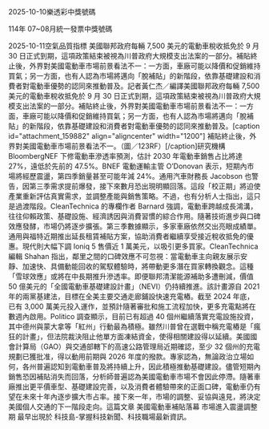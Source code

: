 
2025-10-10樂透彩中獎號碼

                                
114年 07~08月統一發票中獎號碼
                             
2025-10-11空氣品質指標
                              美國聯邦政府每輛 7,500 美元的電動車稅收抵免於 9 月 30 日正式到期，這項政策結束被視為川普政府大規模支出法案的一部分。補貼終止後，外界對美國電動車市場前景看法不一：一方面，車廠可能以降價和促銷維持買氣；另一方面，也有人認為市場將邁向「脫補貼」的新階段，依靠基礎建設和消費者對電動車優勢的認同來推動普及。記者黃仁杰／編譯美國聯邦政府每輛 7,500 美元的電動車稅收抵免於 9 月 30 日正式到期，這項政策結束被視為川普政府大規模支出法案的一部分。補貼終止後，外界對美國電動車市場前景看法不一：一方面，車廠可能以降價和促銷維持買氣；另一方面，也有人認為市場將邁向「脫補貼」的新階段，依靠基礎建設和消費者對電動車優勢的認同來推動普及。[caption id="attachment_159882" align="aligncenter" width="1200"] 補貼終止後，外界對美國電動車市場前景看法不一。（圖／123RF）[/caption]研究機構 BloombergNEF 下修電動車滲透率預測，估計 2030 年電動車銷售占比將達 27%，遠低於先前的 47.5%。BNEF 電動運輸主管 O’Donovan 表示，短期內市場將經歷震盪，第四季銷量甚至可能年減 24%。通用汽車財務長 Jacobson 也警告，因第三季需求提前爆發，接下來數月恐出現明顯回落。這段「校正期」將迫使產業重新評估真實需求，並調整產能與銷售策略。不過，也有分析人士指出，這只是過渡階段。CleanTechnica 的專欄作者 Barnard 強調，電動車跨越成長鴻溝，往往仰賴政策、基礎設施、經濟誘因與消費習慣的綜合作用。隨著技術進步與口碑效應發酵，市場仍將逐步擴張。第三季數據顯示，多家車廠依然交出亮眼成績單。通用與福特近期推出延長租賃補貼方案，協助消費者繼續享受接近稅收抵免的優惠。現代則大幅下調 Ioniq 5 售價近 1 萬美元，以吸引更多買家。CleanTechnica 編輯 Shahan 指出，鄰里之間的口碑效應不可忽視：當電動車主向親友展示安靜、加速快、具備動能回收的駕馭體驗時，將帶動更多潛在買家轉換觀念。這種「雪球效應」或將在中長期推升滲透率。即便聯邦清潔能源補助多遭刪減，價值 50 億美元的「全國電動車基礎建設計畫」（NEVI）仍持續推進。該計畫源自 2021 年的兩黨基建法，目標在全美主要交通走廊鋪設快速充電樁。截至 2024 年底，已有 3,000 萬美元投入運作，並預計隨著審批和施工流程加快，更多充電點將在數週內啟用。Politico 調查顯示，目前已有超過 40 個州繼續落實充電設施投資，其中德州與蒙大拿等「紅州」行動最為積極。雖然川普曾在選戰中稱充電樁是「瘋狂的計畫」，但法院裁決阻止他單方面凍結資金，使得相關建設得以延續。美國國會計算局（GAO）與交通部轄下的高速公路管理局近期確認，至少 32 個州的充電規劃已獲批准，得以動用前期與 2026 年度的撥款。專家認為，無論政治立場如何，各州普遍認知到電動車普及將持續上升，因此積極推動基礎建設。儘管短期內銷售恐因補貼消失而回落，分析師普遍認為美國電動車市場不會因此停滯。隨著車廠推出更平價車型、基礎建設完善，以及消費者體驗帶來的正面口碑，電動車仍有望在未來十年內逐步擴大市占率。接下來一年，市場的調整、妥協與遠見，將決定美國個人交通的下一階段走向。這篇文章 美國電動車補貼落幕 市場進入震盪調整期 最早出現於 科技島-掌握科技新聞、科技職場最新資訊。